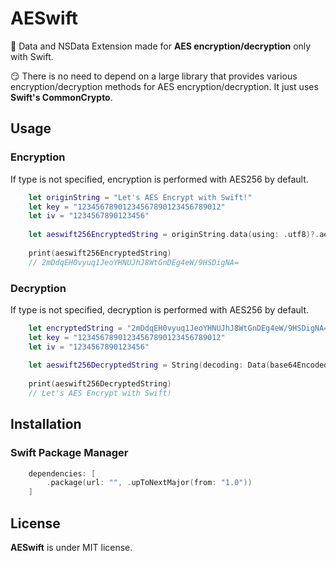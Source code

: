 # AESwift

🥸 Data and NSData Extension made for **AES encryption/decryption** only with Swift.

😏 There is no need to depend on a large library that provides various encryption/decryption methods for AES encryption/decryption. It just uses **Swift's CommonCrypto**.

## Usage

### Encryption
If type is not specified, encryption is performed with AES256 by default.

```swift
    let originString = "Let's AES Encrypt with Swift!"
    let key = "12345678901234567890123456789012"
    let iv = "1234567890123456"
    
    let aeswift256EncryptedString = originString.data(using: .utf8)?.aesEncrypt(key: key, iv: iv, type: .aes256)?.base64EncodedString()
    
    print(aeswift256EncryptedString)
    // 2mDdqEH0vyuq1JeoYHNUJhJ8WtGnDEg4eW/9HSDigNA=
```

### Decryption
If type is not specified, decryption is performed with AES256 by default.

```swift
    let encryptedString = "2mDdqEH0vyuq1JeoYHNUJhJ8WtGnDEg4eW/9HSDigNA="
    let key = "12345678901234567890123456789012"
    let iv = "1234567890123456"
    
    let aeswift256DecryptedString = String(decoding: Data(base64Encoded: aeswift256EncryptedString)?.aesDecrypt(key: key, iv: iv, type: .aes256) ?? Data(), as: UTF8.self)
    
    print(aeswift256DecryptedString)
    // Let's AES Encrypt with Swift!
```

## Installation


### Swift Package Manager
```swift
    dependencies: [
        .package(url: "", .upToNextMajor(from: "1.0"))
    ]
```

## License

**AESwift** is under MIT license.
